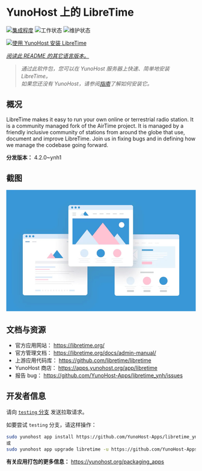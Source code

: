 <!--
注意：此 README 由 <https://github.com/YunoHost/apps/tree/master/tools/readme_generator> 自动生成
请勿手动编辑。
-->

# YunoHost 上的 LibreTime

[![集成程度](https://apps.yunohost.org/badge/integration/libretime)](https://ci-apps.yunohost.org/ci/apps/libretime/)
![工作状态](https://apps.yunohost.org/badge/state/libretime)
![维护状态](https://apps.yunohost.org/badge/maintained/libretime)

[![使用 YunoHost 安装 LibreTime](https://install-app.yunohost.org/install-with-yunohost.svg)](https://install-app.yunohost.org/?app=libretime)

*[阅读此 README 的其它语言版本。](./ALL_README.md)*

> *通过此软件包，您可以在 YunoHost 服务器上快速、简单地安装 LibreTime。*  
> *如果您还没有 YunoHost，请参阅[指南](https://yunohost.org/install)了解如何安装它。*

## 概况

LibreTime makes it easy to run your own online or terrestrial radio station. It is a community managed fork of the AirTime project.
It is managed by a friendly inclusive community of stations from around the globe that use, document and improve LibreTime. Join us in fixing bugs and in defining how we manage the codebase going forward.


**分发版本：** 4.2.0~ynh1

## 截图

![LibreTime 的截图](./doc/screenshots/example.jpg)

## 文档与资源

- 官方应用网站： <https://libretime.org/>
- 官方管理文档： <https://libretime.org/docs/admin-manual/>
- 上游应用代码库： <https://github.com/libretime/libretime>
- YunoHost 商店： <https://apps.yunohost.org/app/libretime>
- 报告 bug： <https://github.com/YunoHost-Apps/libretime_ynh/issues>

## 开发者信息

请向 [`testing` 分支](https://github.com/YunoHost-Apps/libretime_ynh/tree/testing) 发送拉取请求。

如要尝试 `testing` 分支，请这样操作：

```bash
sudo yunohost app install https://github.com/YunoHost-Apps/libretime_ynh/tree/testing --debug
或
sudo yunohost app upgrade libretime -u https://github.com/YunoHost-Apps/libretime_ynh/tree/testing --debug
```

**有关应用打包的更多信息：** <https://yunohost.org/packaging_apps>
